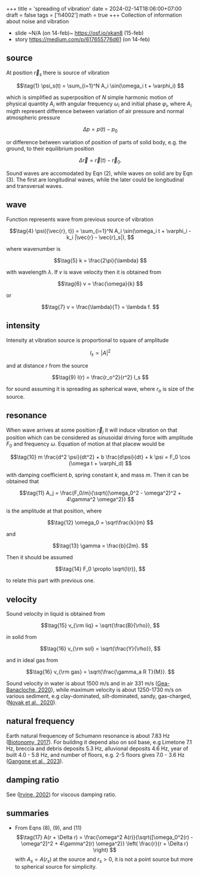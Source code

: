 +++
title = 'spreading of vibration'
date = 2024-02-14T18:06:00+07:00
draft = false
tags = ['fi4002']
math = true
+++
Collection of information about noise and vibration
<!--more-->

+ slide ~N/A (on 14-feb)~ https://osf.io/xkan8 (15-feb)
+ story https://medium.com/p/617655776d61 (on 14-feb)


## source
At position $\vec{r}_s$ there is source of vibration

$$\tag{1}
\psi_s(t) = \sum_{i=1}^N A_i \sin(\omega_i t + \varphi_i)
$$

which is simplified as superposition of $N$ simple harmonic motion of physical quantity $A_i$ with angular frequency $\omega_i$ and initial phase $\varphi_i$, where $A_i$ migth represent difference between variation of air pressure and normal atmospheric pressure

$$\tag{2}
\Delta p = p(t) - p_0
$$

or difference between variation of position of parts of solid body, e.g. the ground, to their equilibrium position

$$\tag{3}
\Delta \vec{r} = \vec{r}(t) - \vec{r}_0.
$$  

Sound waves are accomodated by Eqn (2), while waves on solid are by Eqn (3). The first are longitudinal waves, while the later could be longitudinal and transversal waves.


## wave
Function represents wave from previous source of vibration

$$\tag{4}
\psi({\vec{r}, t}) = \sum_{i=1}^N A_i \sin(\omega_i t + \varphi_i - k_i |\vec{r} - \vec{r}_s|),
$$

where wavenumber is

$$\tag{5}
k = \frac{2\pi}{\lambda}
$$

with wavelength $\lambda$. If $v$ is wave velocity then it is obtained from

$$\tag{6}
v = \frac{\omega}{k}
$$

or

$$\tag{7}
v = \frac{\lambda}{T} = \lambda f.
$$


## intensity
Intensity at vibration source is proportional to square of amplitude

$$\tag{8}
I_s \propto  | A |^2
$$

and at distance $r$ from the source

$$\tag{9}
I(r) = \frac{r_o^2}{r^2} I_s
$$

for sound assuming it is spreading as spherical wave, where $r_o$ is size of the source.


## resonance
When wave arrives at some position $\vec{r}_j$ it will induce vibration on that position which can be considered as sinusoidal driving force with amplitude $F_0$ and frequency $\omega$. Equation of motion at that placew would be

$$\tag{10}
m \frac{d^2 \psi}{dt^2} + b \frac{d\psi}{dt} + k \psi = F_0 \cos (\omega t + \varphi_d)
$$

with damping coefficient $b$, spring constant $k$, and mass $m$. Then it can be obtained that

$$\tag{11}
A_j = \frac{F_0/m}{\sqrt{(\omega_0^2 - \omega^2)^2 + 4\gamma^2
\omega^2}}
$$

is the amplitude at that position, where

$$\tag{12}
\omega_0 = \sqrt\frac{k}{m}
$$

and

$$\tag{13}
\gamma = \frac{b}{2m}.
$$

Then it should be assumed

$$\tag{14}
F_0 \propto \sqrt{I(r)},
$$

to relate this part with previous one.


## velocity
Sound velocity in liquid is obtained from

$$\tag{15}
v_{\rm liq} = \sqrt{\frac{B}{\rho}},
$$

in solid from

$$\tag{16}
v_{\rm sol} = \sqrt{\frac{Y}{\rho}},
$$

and in ideal gas from

$$\tag{16}
v_{\rm gas} = \sqrt{\frac{\gamma_a R T}{M}}.
$$

Sound velocity in water is about 1500 m/s and in air 331 m/s ([Gea-Banacloche, 2020](https://phys.libretexts.org/Bookshelves/University_Physics/University_Physics_(OpenStax)/Book%3A_University_Physics_I_-_Mechanics_Sound_Oscillations_and_Waves_(OpenStax)/17%3A_Sound/17.03%3A_Speed_of_Sound)), while maximum velocity is about 1250-1730 m/s on various sediment, e.g clay-dominated, silt-dominated, sandy, gas-charged, ([Novak et al., 2020](https://doi.org/10.3390/w12020560)).


## natural frequency
Earth natural frequencey of Schumann resonance is about 7.83 Hz ([Biotonomy, 2017](https://www.biotonomy.com/post/how-electromagnetic-pollution-in-buildings-effect-our-wellbeing)). For building it depend also on soil base, e.g Limetone 7.1 Hz, breccia and debris deposits 5.3 Hz, alluvional deposits 4.6 Hz, year of built 4.0 - 5.8 Hz, and number of floors, e.g. 2-5 floors gives 7.0 - 3.6 Hz ([Gangone et al., 2023](https://doi.org/10.1007/s10518-023-01644-8)).


## damping ratio
See ([Irvine, 2002](https://cdm.ing.unimo.it/dokuwiki/_media/wikipaom2017/damping_cross-reference_and_material_properties.pdf)) for viscous damping ratio.


## summaries
+ From Eqns (8), (9), and (11)
$$\tag{17}
A(r + \Delta r) = \frac{\omega^2 A(r)}{\sqrt{[\omega_0^2(r) - \omega^2]^2 + 4\gamma^2(r) \omega^2}} \left( \frac{r}{r + \Delta r} \right)
$$
with $A_s = A(r_s)$ at the source and $r_s > 0$, it is not a point source but more to spherical source for simplicity.
